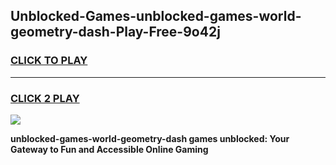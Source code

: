 
## Unblocked-Games-unblocked-games-world-geometry-dash-Play-Free-9o42j
<h3>
<a href="https://premium76.site?title=unblocked-games-world-geometry-dash&ref=18A">CLICK TO PLAY</a></h3>
<hr>

<h3>
<a href="https://premium76.site?title=unblocked-games-world-geometry-dash&ref=18A">CLICK 2 PLAY</a>
  
</h3>

<a href="https://premium76.site?title=unblocked-games-world-geometry-dash&ref=18A"><img src="https://clearcache.store/games.png"></a>


**unblocked-games-world-geometry-dash games unblocked: Your Gateway to Fun and Accessible Online Gaming**
